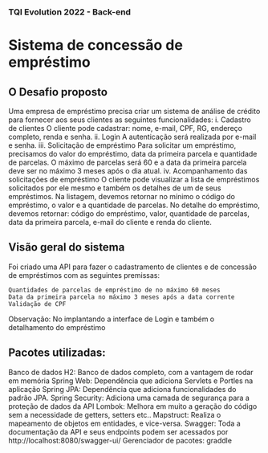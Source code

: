 ### TQI Evolution 2022 - Back-end

# Sistema de concessão de empréstimo

## O Desafio proposto

Uma empresa de empréstimo precisa criar um sistema de análise de crédito para fornecer aos seus clientes as seguintes funcionalidades:
i. Cadastro de clientes
    O cliente pode cadastrar: nome, e-mail, CPF, RG, endereço completo, renda e senha.
ii. Login
    A autenticação será realizada por e-mail e senha.
iii. Solicitação de empréstimo
    Para solicitar um empréstimo, precisamos do valor do empréstimo, data da primeira parcela e quantidade de parcelas.
    O máximo de parcelas será 60 e a data da primeira parcela deve ser no máximo 3 meses após o dia atual.
iv. Acompanhamento das solicitações de empréstimo
    O cliente pode visualizar a lista de empréstimos solicitados por ele mesmo e também os detalhes de um de seus empréstimos.
    Na listagem, devemos retornar no mínimo o código do empréstimo, o valor e a quantidade de parcelas.
    No detalhe do empréstimo, devemos retornar: código do empréstimo, valor, quantidade de parcelas, data da primeira parcela, e-mail do cliente e renda do cliente.


## **Visão geral do sistema**

Foi criado uma API para fazer o cadastramento de clientes e de concessão de empréstimos com as seguintes premissas:

    Quantidades de parcelas de empréstimo de no máximo 60 meses
    Data da primeira parcela no máximo 3 meses após a data corrente
    Validação de CPF

Observação: No implantando a interface de Login e também o detalhamento do empréstimo


## Pacotes utilizadas:

Banco de dados H2: Banco de dados completo, com a vantagem de rodar em memória
Spring Web: Dependência que adiciona Servlets e Portles na aplicação
Spring JPA: Dependência que adiciona funcionalidades do padrão JPA. 
Spring Security: Adiciona uma camada de segurança para a proteção de dados da API
Lombok: Melhora em muito a geração do código sem a necessidade de getters, setters etc..
Mapstruct: Realiza o mapeamento de objetos em entidades, e vice-versa.
Swagger: Toda a documentação da API e seus endpoints podem ser acessados por http://localhost:8080/swagger-ui/
Gerenciador de pacotes: graddle


